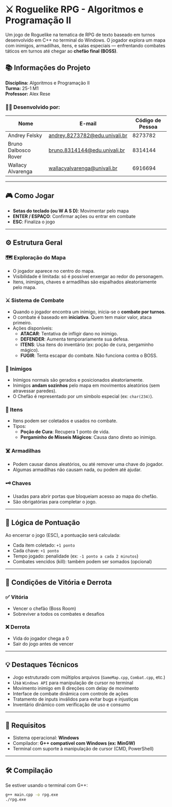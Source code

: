 # ⚔️ Roguelike RPG - Algoritmos e Programação II

Um jogo de Roguelike na tematica de RPG de texto baseado em turnos desenvolvido em C++ no terminal do Windows. O jogador explora um mapa com inimigos, armadilhas, itens, e salas especiais — enfrentando combates táticos em turnos até chegar ao **chefão final (BOSS)**.

## 📚 Informações do Projeto

**Disciplina:** Algoritmos e Programação II  
**Turma:** 25-1 M1  
**Professor:** Alex Rese

### 👨‍💻 Desenvolvido por:

| Nome                   | E-mail                                   | Código de Pessoa |
|------------------------|------------------------------------------|------------------|
| Andrey Felsky          | andrey.8273782@edu.univali.br            | 8273782          |
| Bruno Dalbosco Rover   | bruno.8314144@edu.univali.br             | 8314144          |
| Wallacy Alvarenga      | wallacyalvarenga@univali.br              | 6916694          |

---

## 🎮 Como Jogar

- **Setas do teclado (ou W A S D)**: Movimentar pelo mapa
- **ENTER / ESPAÇO**: Confirmar ações ou entrar em combate
- **ESC**: Finaliza o jogo

---

## ⚙️ Estrutura Geral

### 🗺️ Exploração do Mapa
- O jogador aparece no centro do mapa.
- Visibilidade é limitada: só é possível enxergar ao redor do personagem.
- Itens, inimigos, chaves e armadilhas são espalhados aleatoriamente pelo mapa.

### ⚔️ Sistema de Combate
- Quando o jogador encontra um inimigo, inicia-se o **combate por turnos**.
- O combate é baseado em **iniciativa**. Quem tem maior valor, ataca primeiro.
- Ações disponíveis:
  - **ATACAR**: Tentativa de infligir dano no inimigo.
  - **DEFENDER**: Aumenta temporariamente sua defesa.
  - **ITENS**: Usa itens do inventário (ex: poção de cura, pergaminho mágico).
  - **FUGIR**: Tenta escapar do combate. Não funciona contra o BOSS.

### 👾 Inimigos
- Inimigos normais são gerados e posicionados aleatoriamente.
- Inimigos **andam sozinhos** pelo mapa em movimentos aleatórios (sem atravessar paredes).
- O Chefão é representado por um símbolo especial (ex: `char(234)`).

### 🧪 Itens
- Itens podem ser coletados e usados no combate.
- Tipos:
  - **Poção de Cura**: Recupera 1 ponto de vida.
  - **Pergaminho de Mísseis Mágicos**: Causa dano direto ao inimigo.

### ☠️ Armadilhas
- Podem causar danos aleatórios, ou até remover uma chave do jogador.
- Algumas armadilhas não causam nada, ou podem até ajudar.

### 🗝️ Chaves
- Usadas para abrir portas que bloqueiam acesso ao mapa do chefão.
- São obrigatórias para completar o jogo.

---

## 🧠 Lógica de Pontuação

Ao encerrar o jogo (ESC), a pontuação será calculada:

- Cada item coletado: `+1 ponto`
- Cada chave: `+1 ponto`
- Tempo jogado: penalidade (ex: `-1 ponto a cada 2 minutos`)
- Combates vencidos (kill): também podem ser somados (opcional)

---

## 🏁 Condições de Vitória e Derrota

### ✅ Vitória
- Vencer o chefão (Boss Room)
- Sobreviver a todos os combates e desafios

### ❌ Derrota
- Vida do jogador chega a 0
- Sair do jogo antes de vencer

---

## 💡 Destaques Técnicos

- Jogo estruturado com múltiplos arquivos (`GameMap.cpp`, `Combat.cpp`, etc.)
- Usa `Windows API` para manipulação de cursor no terminal
- Movimento inimigo em 8 direções com delay de movimento
- Interface de combate dinâmica com controle de ações
- Tratamento de inputs inválidos para evitar bugs e injustiças
- Inventário dinâmico com verificação de uso e consumo

---

## 📌 Requisitos

- Sistema operacional: **Windows**
- Compilador: **G++ compatível com Windows (ex: MinGW)**
- Terminal com suporte à manipulação de cursor (CMD, PowerShell)

---

## 🛠️ Compilação

Se estiver usando o terminal com G++:

```bash
g++ main.cpp -o rpg.exe
./rpg.exe
```
